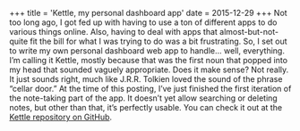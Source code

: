 +++
title = 'Kettle, my personal dashboard app'
date = 2015-12-29
+++
Not too long ago, I got fed up with having to use a ton of different apps to do various things online. Also, having to deal with apps that almost-but-not-quite fit the bill for what I was trying to do was a bit frustrating. So, I set out to write my own personal dashboard web app to handle… well, everything. I’m calling it Kettle, mostly because that was the first noun that popped into my head that sounded vaguely appropriate. Does it make sense? Not really. It just sounds right, much like J.R.R. Tolkien loved the sound of the phrase “cellar door.” At the time of this posting, I’ve just finished the first iteration of the note-taking part of the app. It doesn’t yet allow searching or deleting notes, but other than that, it’s perfectly usable. You can check it out at the [Kettle repository on GitHub](https://github.com/BenOvermyer/kettle-dashboard).